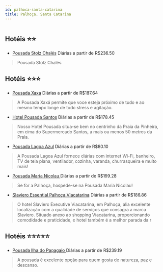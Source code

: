 ```yaml
---
id: palhoca-santa-catarina
title: Palhoça, Santa Catarina
---
```


<center><img src="https://static.hotelurbano.com/reservas/prod0/7/7463/5d39cd03a7abf_pousada-ilha-do-papagaio.jpg" alt="" /></center>


## Hotéis ⭐️⭐️

-    [Pousada Stolz Chalés](https://www.hurb.com/aud/https://www.hurb.com/hoteis/palhoca/pousada-stolz-chales-16615?cmp=18055) Diárias a partir de R$236.50
   > Pousada Stolz Chalés

## Hotéis ⭐️⭐️⭐️

-    [Pousada Xaxa](https://www.hurb.com/aud/https://www.hurb.com/hoteis/palhoca/pousada-xaxa-7616?cmp=18055) Diárias a partir de R$187.64
   > A Pousada Xaxá permite que voce esteja próximo de tudo e ao mesmo tempo longe de todo stress e agitação.
-    [Hotel Pousada Santos](https://www.hurb.com/aud/https://www.hurb.com/hoteis/palhoca/hotel-pousada-santos-11331?cmp=18055) Diárias a partir de R$178.45
   > Nosso Hotel Pousada situa-se bem no centrinho da Praia da Pinheira, em cima do Supermercado Santos, a mais ou menos 50 metros da Praia.
-    [Pousada Lagoa Azul](https://www.hurb.com/aud/https://www.hurb.com/hoteis/palhoca/pousada-lagoa-azul-16787?cmp=18055) Diárias a partir de R$80.10
   > A Pousada Lagoa Azul fornece diárias com internet Wi-Fi, banheiro, TV de tela plana, ventilador, cozinha, varanda, churrasqueira e muito mais!
-    [Pousada Maria Nicolau ](https://www.hurb.com/aud/https://www.hurb.com/hoteis/palhoca/maria-nicolau-pousada-1746?cmp=18055) Diárias a partir de R$199.28
   > Se for a Palhoça, hospede-se na Pousada Maria Nicolau!
-    [Slaviero Essential Palhoça Viacatarina](https://www.hurb.com/aud/https://www.hurb.com/hoteis/palhoca/slaviero-essential-palhoca-viacatarina-OMN-2291?cmp=18055) Diárias a partir de R$186.86
   > O hotel Slaviero Executive Viacatarina, em Palhoça, alia excelente localização com a qualidade de serviços que consagra a marca Slaviero. Situado anexo ao shopping Viacatarina, proporcionando comodidade e praticidade, o hotel também é a melhor parada da r

## Hotéis ⭐️⭐️⭐️⭐️⭐️

-    [Pousada Ilha do Papagaio ](https://www.hurb.com/aud/https://www.hurb.com/hoteis/palhoca/pousada-ilha-do-papagaio-7463?cmp=18055) Diárias a partir de R$239.19
   > A pousada é excelente opção para quem gosta de natureza, paz e descanso.
